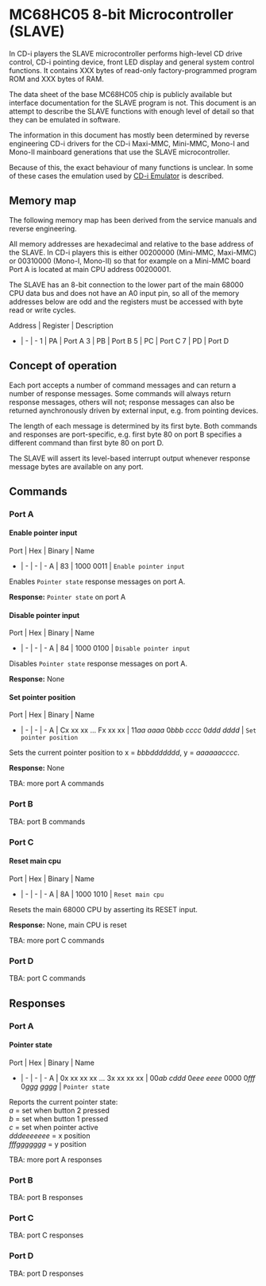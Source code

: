 # MC68HC05 8-bit Microcontroller (SLAVE)

In CD-i players the SLAVE microcontroller performs high-level CD drive control,
CD-i pointing device, front LED display and general system control functions. It
contains XXX bytes of read-only factory-programmed program ROM and XXX bytes of
RAM.

The data sheet of the base MC68HC05 chip is publicly available but interface
documentation for the SLAVE program is not. This document is an attempt to
describe the SLAVE functions with enough level of detail so that they can be
emulated in software.

The information in this document has mostly been determined by reverse
engineering CD-i drivers for the CD-i Maxi-MMC, Mini-MMC, Mono-I and Mono-II
mainboard generations that use the SLAVE microcontroller.

Because of this, the exact behaviour of many functions is unclear. In some
of these cases the emulation used by [CD-i Emulator] is described.

## Memory map

The following memory map has been derived from the service manuals and reverse
engineering.

All memory addresses are hexadecimal and relative to the base address of the
SLAVE. In CD-i players this is either 00200000 (Mini-MMC, Maxi-MMC) or 00310000
(Mono-I, Mono-II) so that for example on a Mini-MMC board Port A is located at
main CPU address 00200001.

The SLAVE has an 8-bit connection to the lower part of the main 68000 CPU data
bus and does not have an A0 input pin, so all of the memory addresses below are
odd and the registers must be accessed with byte read or write cycles.

Address | Register | Description
- | - | -
1 | PA | Port A
3 | PB | Port B
5 | PC | Port C
7 | PD | Port D

## Concept of operation

Each port accepts a number of command messages and can return a number of
response messages. Some commands will always return response messages, others
will not; response messages can also be returned aynchronously driven by
external input, e.g. from pointing devices.

The length of each message is determined by its first byte. Both commands and
responses are port-specific, e.g. first byte 80 on port B specifies a different
command than first byte 80 on port D.

The SLAVE will assert its level-based interrupt output whenever response message
bytes are available on any port.

## Commands

### Port A

#### Enable pointer input
Port | Hex | Binary | Name
- | - | - | -
A | 83 | 1000 0011 | `Enable pointer input`

Enables `Pointer state` response messages on port A.

**Response:** `Pointer state` on port A

#### Disable pointer input
Port | Hex | Binary | Name
- | - | - | -
A | 84 | 1000 0100 | `Disable pointer input`

Disables `Pointer state` response messages on port A.

**Response:** None

#### Set pointer position
Port | Hex | Binary | Name
- | - | - | -
A | Cx xx xx ... Fx xx xx | 11*aa aaaa* 0*bbb cccc* 0*ddd dddd* | `Set pointer position`

Sets the current pointer position to x = *bbbddddddd*, y = *aaaaaacccc*.

**Response:** None

TBA: more port A commands

### Port B

TBA: port B commands

### Port C

#### Reset main cpu
Port | Hex | Binary | Name
- | - | - | -
A | 8A | 1000 1010 | `Reset main cpu`

Resets the main 68000 CPU by asserting its RESET input.

**Response:** None, main CPU is reset

TBA: more port C commands

### Port D

TBA: port C commands

## Responses

### Port A

#### Pointer state
Port | Hex | Binary | Name
- | - | - | -
A | 0x xx xx xx ... 3x xx xx xx | 00*ab cddd* 0*eee eeee* 0000 0*fff* 0*ggg gggg* | `Pointer state`

Reports the current pointer state: \
*a* = set when button 2 pressed \
*b* = set when button 1 pressed \
*c* = set when pointer active \
*dddeeeeeee* = x position \
*fffggggggg* = y position

TBA: more port A responses
 
### Port B

TBA: port B responses

### Port C

TBA: port C responses

### Port D

TBA: port D responses

[CD-i Emulator]: http://www.cdiemu.org/cdiemu/
